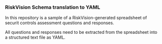 ### RiskVision Schema translation to YAML

In this repository is a sample of a RiskVision-generated spreadsheet of securit controls assessment questions and responses.

All  questions and responses need to be extracted from the spreadsheet into a structured text file as YAML.

